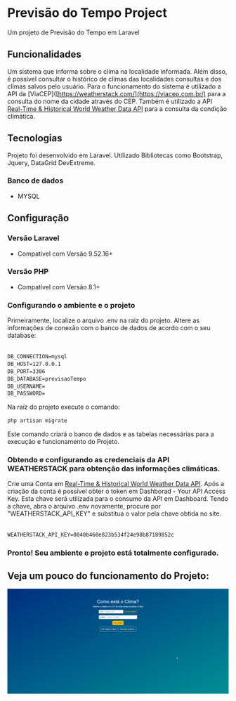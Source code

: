 # Previsão do Tempo Project

Um projeto de Previsão do Tempo em Laravel

## Funcionalidades

Um sistema que informa sobre o clima na localidade informada. Além disso, é possível consultar o histórico de climas das localidades consultas e dos climas salvos pelo usuário.
Para o funcionamento do sistema é utilizado a API da [ViaCEP]([https://weatherstack.com/](https://viacep.com.br/) para a consulta do nome da cidade através do CEP. Também é utilizado a API [Real-Time & Historical World Weather Data API](https://weatherstack.com/) para a consulta da condição climática.


## Tecnologias

Projeto foi desenvolvido em Laravel. Utilizado Bibliotecas como Bootstrap, Jquery, DataGrid DevExtreme. 
### Banco de dados
- MYSQL

## Configuração

### Versão Laravel
- Compatível com Versão 9.52.16+

### Versão PHP
- Compatível com Versão 8.1+

### Configurando o ambiente e o projeto 

Primeiramente, localize o arquivo .env na raiz do projeto. Altere as informações de conexão com o banco de dados de acordo com o seu database:

```xml

DB_CONNECTION=mysql
DB_HOST=127.0.0.1
DB_PORT=3306
DB_DATABASE=previsaoTempo
DB_USERNAME=
DB_PASSWORD=

```

Na raíz do projeto execute o comando:

```xml
php artisan migrate
```
Este comando criará o banco de dados e as tabelas necessárias para a execução e funcionamento do Projeto.

### Obtendo e configurando as credenciais da API WEATHERSTACK para obtenção das informações climáticas.

Crie uma Conta em [Real-Time & Historical World Weather Data API](https://weatherstack.com/). Após a criação da conta é possível obter o token em Dashborad - Your API Access Key. 
Esta chave será utilizada para o consumo da API em Dashboard.
Tendo a chave, abra o arquivo .env novamente, procure por "WEATHERSTACK_API_KEY" e substitua o valor pela chave obtida no site.

```xml

WEATHERSTACK_API_KEY=0040b460e823b534f24e98b87189852c

```

### Pronto! Seu ambiente e projeto está totalmente configurado. 

## Veja um pouco do funcionamento do Projeto: 
![Alt Text](https://github.com/pedrozanelato/previsaoTempoApp/blob/main/public/gif/previsaoTempoAppGif.gif)
